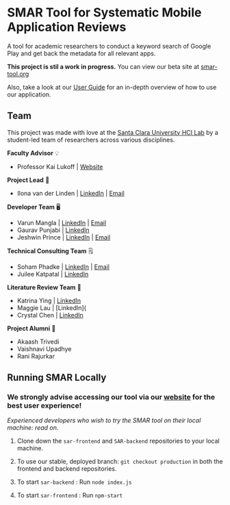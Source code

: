 # SMAR Tool for Systematic Mobile Application Reviews

A tool for academic researchers to conduct a keyword search of Google Play and get back the metadata for all relevant apps. 

**This project is stil a work in progress.** You can view our beta site at [smar-tool.org](http://smar-tool.org/)

Also, take a look at our [User Guide](https://smar-team.s3.us-west-1.amazonaws.com/user-guide/SMAR+User+Guide.pdf) for an in-depth overview of how to use our application.

## Team

This project was made with love at the [Santa Clara University HCI Lab](https://scuhci.com/) by a student-led team of researchers across various disciplines.

**Faculty Advisor** :bulb:
- Professor Kai Lukoff | [Website](https://kailukoff.com/)

**Project Lead** 💬

- Ilona van der Linden | [LinkedIn](https://www.linkedin.com/in/lonavdlin/) | [Email](mailto:lonavdlin@gmail.com)

**Developer Team** 🖥️

- Varun Mangla | [LinkedIn](https://www.linkedin.com/in/varunmangla/) | [Email](mailto:varunm57@outlook.com)
- Gaurav Punjabi | [LinkedIn](https://www.linkedin.com/in/gaurav-punjabi-34067315a/)
- Jeshwin Prince | [LinkedIn]( https://www.linkedin.com/in/jeshwinprince/) | [Email](mailto:jprince2@scu.edu)

**Technical Consulting Team** 🗒️

- Soham Phadke | [LinkedIn](https://www.linkedin.com/in/soham-phadke/) | [Email](mailto:smphadke24@gmail.com)
- Juilee Katpatal | [LinkedIn](https://www.linkedin.com/in/zuilee/) 

**Literature Review Team** 📖
- Katrina Ying | [LinkedIn](https://www.linkedin.com/in/katrinaying/)
- Maggie Lau | [LinkedIn](
- Crystal Chen | [LinkedIn](https://www.linkedin.com/in/crystal-chen-637757119/)

**Project Alumni** 🤍
- Akaash Trivedi
- Vaishnavi Upadhye
- Rani Rajurkar

## Running SMAR Locally

### **We strongly advise accessing our tool via our [website](http://smar-tool.org/) for the best user experience!** 
*Experienced developers who wish to try the SMAR tool on their local machine: read on.*

1. Clone down the `sar-frontend` and `SAR-backend` repositories to your local machine.

2. To use our stable, deployed branch: `git checkout production` in both the frontend and backend repositories.

3. To start `sar-backend` : Run `node index.js`

4. To start `sar-frontend` : Run `npm-start`
